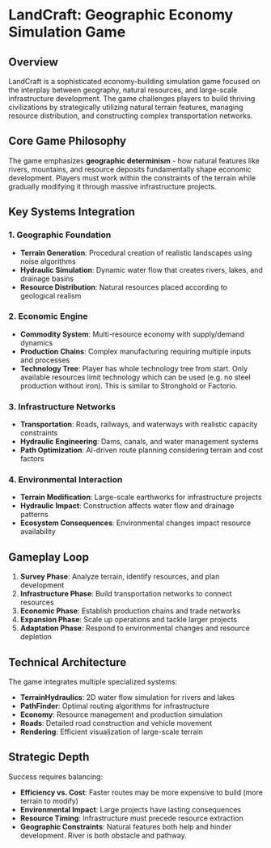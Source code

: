 # LandCraft: Geographic Economy Simulation Game

## Overview

LandCraft is a sophisticated economy-building simulation game focused on the interplay between geography, natural resources, and large-scale infrastructure development. The game challenges players to build thriving civilizations by strategically utilizing natural terrain features, managing resource distribution, and constructing complex transportation networks.

## Core Game Philosophy

The game emphasizes **geographic determinism** - how natural features like rivers, mountains, and resource deposits fundamentally shape economic development. Players must work within the constraints of the terrain while gradually modifying it through massive infrastructure projects.

## Key Systems Integration

### 1. Geographic Foundation
- **Terrain Generation**: Procedural creation of realistic landscapes using noise algorithms
- **Hydraulic Simulation**: Dynamic water flow that creates rivers, lakes, and drainage basins
- **Resource Distribution**: Natural resources placed according to geological realism

### 2. Economic Engine
- **Commodity System**: Multi-resource economy with supply/demand dynamics
- **Production Chains**: Complex manufacturing requiring multiple inputs and processes
- **Technology Tree**: Player has whole technology tree from start. Only available resources limit technology which can be used (e.g. no steel production without iron). This is similar to Stronghold or Factorio. 

### 3. Infrastructure Networks
- **Transportation**: Roads, railways, and waterways with realistic capacity constraints
- **Hydraulic Engineering**: Dams, canals, and water management systems
- **Path Optimization**: AI-driven route planning considering terrain and cost factors

### 4. Environmental Interaction
- **Terrain Modification**: Large-scale earthworks for infrastructure projects
- **Hydraulic Impact**: Construction affects water flow and drainage patterns
- **Ecosystem Consequences**: Environmental changes impact resource availability

## Gameplay Loop

1. **Survey Phase**: Analyze terrain, identify resources, and plan development
2. **Infrastructure Phase**: Build transportation networks to connect resources
3. **Economic Phase**: Establish production chains and trade networks
4. **Expansion Phase**: Scale up operations and tackle larger projects
5. **Adaptation Phase**: Respond to environmental changes and resource depletion

## Technical Architecture

The game integrates multiple specialized systems:

- **TerrainHydraulics**: 2D water flow simulation for rivers and lakes
- **PathFinder**: Optimal routing algorithms for infrastructure
- **Economy**: Resource management and production simulation
- **Roads**: Detailed road construction and vehicle movement
- **Rendering**: Efficient visualization of large-scale terrain

## Strategic Depth

Success requires balancing:
- **Efficiency vs. Cost**: Faster routes may be more expensive to build (more terrain to modify)
- **Environmental Impact**: Large projects have lasting consequences
- **Resource Timing**: Infrastructure must precede resource extraction 
- **Geographic Constraints**: Natural features both help and hinder development. River is both obstacle and pathway.


